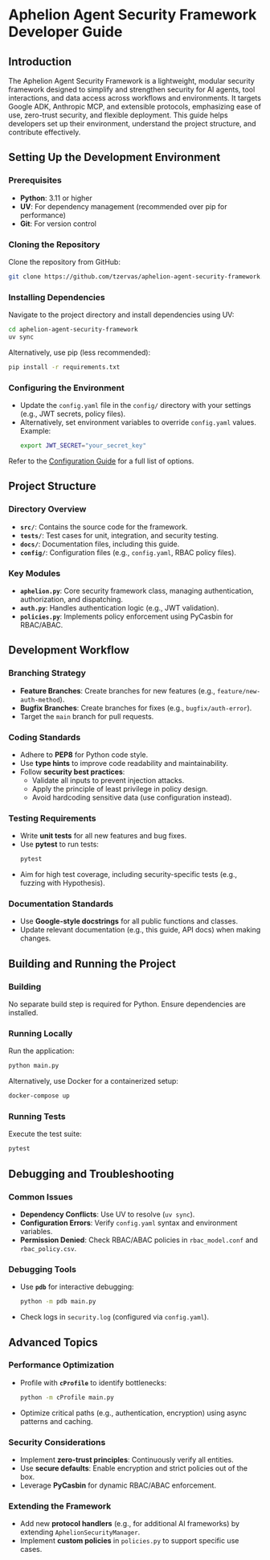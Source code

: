 # Aphelion Agent Security Framework Developer Guide

## Introduction

The Aphelion Agent Security Framework is a lightweight, modular security framework designed to simplify and strengthen security for AI agents, tool interactions, and data access across workflows and environments. It targets Google ADK, Anthropic MCP, and extensible protocols, emphasizing ease of use, zero-trust security, and flexible deployment. This guide helps developers set up their environment, understand the project structure, and contribute effectively.

## Setting Up the Development Environment

### Prerequisites

- **Python**: 3.11 or higher
- **UV**: For dependency management (recommended over pip for performance)
- **Git**: For version control

### Cloning the Repository

Clone the repository from GitHub:

```bash
git clone https://github.com/tzervas/aphelion-agent-security-framework.git
```

### Installing Dependencies

Navigate to the project directory and install dependencies using UV:

```bash
cd aphelion-agent-security-framework
uv sync
```

Alternatively, use pip (less recommended):

```bash
pip install -r requirements.txt
```

### Configuring the Environment

- Update the `config.yaml` file in the `config/` directory with your settings (e.g., JWT secrets, policy files).
- Alternatively, set environment variables to override `config.yaml` values. Example:
  ```bash
  export JWT_SECRET="your_secret_key"
  ```

Refer to the [Configuration Guide](docs/configuration.md) for a full list of options.

## Project Structure

### Directory Overview

- **`src/`**: Contains the source code for the framework.
- **`tests/`**: Test cases for unit, integration, and security testing.
- **`docs/`**: Documentation files, including this guide.
- **`config/`**: Configuration files (e.g., `config.yaml`, RBAC policy files).

### Key Modules

- **`aphelion.py`**: Core security framework class, managing authentication, authorization, and dispatching.
- **`auth.py`**: Handles authentication logic (e.g., JWT validation).
- **`policies.py`**: Implements policy enforcement using PyCasbin for RBAC/ABAC.

## Development Workflow

### Branching Strategy

- **Feature Branches**: Create branches for new features (e.g., `feature/new-auth-method`).
- **Bugfix Branches**: Create branches for fixes (e.g., `bugfix/auth-error`).
- Target the `main` branch for pull requests.

### Coding Standards

- Adhere to **PEP8** for Python code style.
- Use **type hints** to improve code readability and maintainability.
- Follow **security best practices**:
  - Validate all inputs to prevent injection attacks.
  - Apply the principle of least privilege in policy design.
  - Avoid hardcoding sensitive data (use configuration instead).

### Testing Requirements

- Write **unit tests** for all new features and bug fixes.
- Use **pytest** to run tests:
  ```bash
  pytest
  ```
- Aim for high test coverage, including security-specific tests (e.g., fuzzing with Hypothesis).

### Documentation Standards

- Use **Google-style docstrings** for all public functions and classes.
- Update relevant documentation (e.g., this guide, API docs) when making changes.

## Building and Running the Project

### Building

No separate build step is required for Python. Ensure dependencies are installed.

### Running Locally

Run the application:

```bash
python main.py
```

Alternatively, use Docker for a containerized setup:

```bash
docker-compose up
```

### Running Tests

Execute the test suite:

```bash
pytest
```

## Debugging and Troubleshooting

### Common Issues

- **Dependency Conflicts**: Use UV to resolve (`uv sync`).
- **Configuration Errors**: Verify `config.yaml` syntax and environment variables.
- **Permission Denied**: Check RBAC/ABAC policies in `rbac_model.conf` and `rbac_policy.csv`.

### Debugging Tools

- Use **`pdb`** for interactive debugging:
  ```bash
  python -m pdb main.py
  ```
- Check logs in `security.log` (configured via `config.yaml`).

## Advanced Topics

### Performance Optimization

- Profile with **`cProfile`** to identify bottlenecks:
  ```bash
  python -m cProfile main.py
  ```
- Optimize critical paths (e.g., authentication, encryption) using async patterns and caching.

### Security Considerations

- Implement **zero-trust principles**: Continuously verify all entities.
- Use **secure defaults**: Enable encryption and strict policies out of the box.
- Leverage **PyCasbin** for dynamic RBAC/ABAC enforcement.

### Extending the Framework

- Add new **protocol handlers** (e.g., for additional AI frameworks) by extending `AphelionSecurityManager`.
- Implement **custom policies** in `policies.py` to support specific use cases.